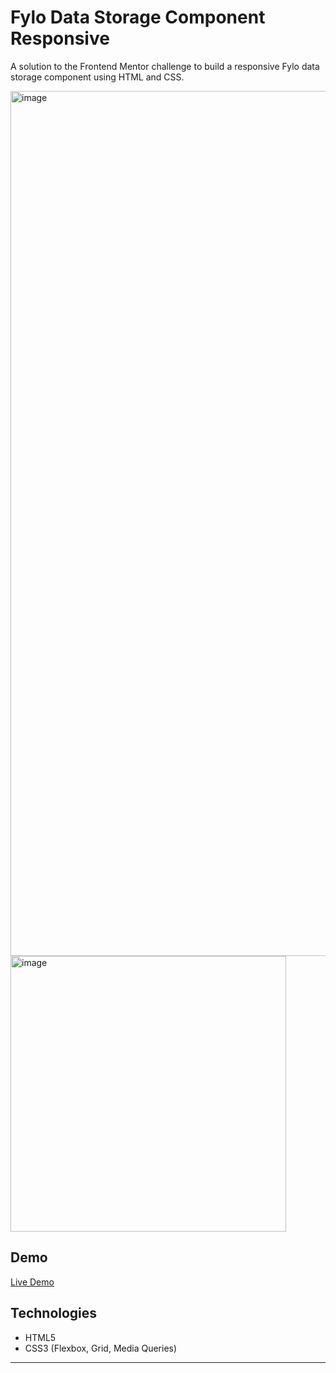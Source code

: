 # Fylo Data Storage Component Responsive

A solution to the Frontend Mentor challenge to build a responsive Fylo data storage component using HTML and CSS.
<p float="left">
<img width="1384" alt="image" src="https://github.com/user-attachments/assets/2ea658c9-0ff6-42da-a61e-31eb2c194595" width="200" />
<img width="441" alt="image" src="https://github.com/user-attachments/assets/5b6efb37-5c21-4a51-b3db-ca7069366265" />
</p> 


## Demo

[Live Demo](https://rdz-storage-component.netlify.app/)

## Technologies

- HTML5  
- CSS3 (Flexbox, Grid, Media Queries)  
---
